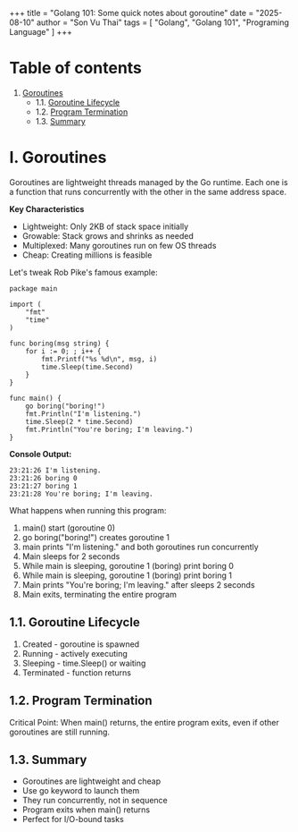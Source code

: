 +++
title = "Golang 101: Some quick notes about goroutine"
date = "2025-08-10"
author = "Son Vu Thai"
tags = [
    "Golang",
    "Golang 101",
    "Programing Language"
]
+++

# Table of contents

1. [Goroutines](#i-goroutines)
   - 1.1. [Goroutine Lifecycle](#11-goroutine-lifecycle)
   - 1.2. [Program Termination](#12-program-termination)
   - 1.3. [Summary](#13-summary)

# I. Goroutines

Goroutines are lightweight threads managed by the Go runtime. Each one is a function that runs concurrently with the other in the same address space.

**Key Characteristics**

- Lightweight: Only 2KB of stack space initially
- Growable: Stack grows and shrinks as needed
- Multiplexed: Many goroutines run on few OS threads
- Cheap: Creating millions is feasible

Let's tweak Rob Pike's famous example:

```Golang
package main

import (
    "fmt"
    "time"
)

func boring(msg string) {
    for i := 0; ; i++ {
        fmt.Printf("%s %d\n", msg, i)
        time.Sleep(time.Second)
    }
}

func main() {
    go boring("boring!")
    fmt.Println("I'm listening.")
    time.Sleep(2 * time.Second)
    fmt.Println("You're boring; I'm leaving.")
}
```

**Console Output:**

```Console
23:21:26 I'm listening.
23:21:26 boring 0
23:21:27 boring 1
23:21:28 You're boring; I'm leaving.
```

What happens when running this program:

1. main() start (goroutine 0)
2. go boring("boring!") creates goroutine 1
3. main prints "I'm listening." and both goroutines run concurrently
4. Main sleeps for 2 seconds
5. While main is sleeping, goroutine 1 (boring) print boring 0
6. While main is sleeping, goroutine 1 (boring) print boring 1
7. Main prints "You're boring; I'm leaving." after sleeps 2 seconds
8. Main exits, terminating the entire program

## 1.1. Goroutine Lifecycle

1. Created - goroutine is spawned
2. Running - actively executing
3. Sleeping - time.Sleep() or waiting
4. Terminated - function returns

## 1.2. Program Termination

Critical Point: When main() returns, the entire program exits, even if other goroutines are still running.

## 1.3. Summary

- Goroutines are lightweight and cheap
- Use go keyword to launch them
- They run concurrently, not in sequence
- Program exits when main() returns
- Perfect for I/O-bound tasks
